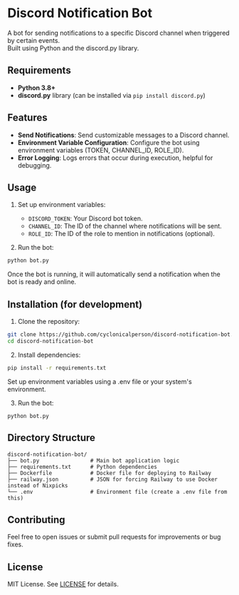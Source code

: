 # **Discord Notification Bot**

A bot for sending notifications to a specific Discord channel when triggered by certain events.<br>
Built using Python and the discord.py library.<br>

## Requirements

- **Python 3.8+**
- **discord.py** library (can be installed via `pip install discord.py`)

## Features

- **Send Notifications**: Send customizable messages to a Discord channel.
- **Environment Variable Configuration**: Configure the bot using environment variables (TOKEN, CHANNEL_ID, ROLE_ID).
- **Error Logging**: Logs errors that occur during execution, helpful for debugging.

## Usage

1. Set up environment variables:
   - `DISCORD_TOKEN`: Your Discord bot token.
   - `CHANNEL_ID`: The ID of the channel where notifications will be sent.
   - `ROLE_ID`: The ID of the role to mention in notifications (optional).

2. Run the bot:

```bash
python bot.py
```
   
Once the bot is running, it will automatically send a notification when the bot is ready and online.

## Installation (for development)

1. Clone the repository:

```bash
git clone https://github.com/cyclonicalperson/discord-notification-bot.git
cd discord-notification-bot
```

2. Install dependencies:

```bash
pip install -r requirements.txt
```

Set up environment variables using a .env file or your system's environment.

3. Run the bot:

```
python bot.py
```

## Directory Structure

```
discord-notification-bot/
├── bot.py                # Main bot application logic
├── requirements.txt      # Python dependencies
├── Dockerfile            # Docker file for deploying to Railway
├── railway.json          # JSON for forcing Railway to use Docker instead of Nixpicks
└── .env                  # Environment file (create a .env file from this)
```

## Contributing

Feel free to open issues or submit pull requests for improvements or bug fixes.

## License

MIT License. See [LICENSE](LICENSE) for details.

